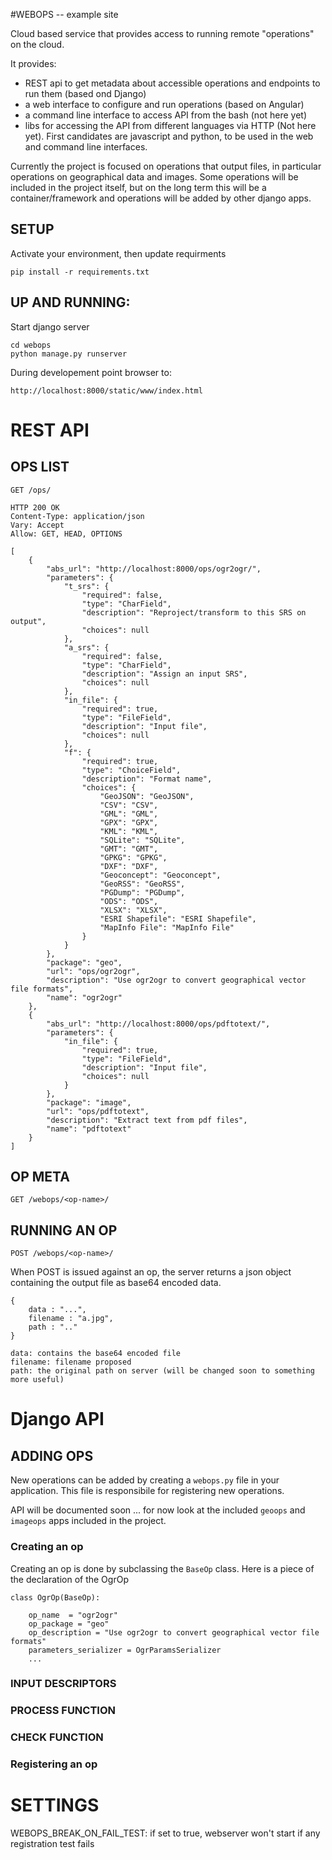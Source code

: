 #WEBOPS -- example site

Cloud based service that provides access to running remote "operations" on the cloud.

It provides:
* REST api to get metadata about accessible operations and endpoints to run them (based ond Django)
* a web interface to configure and run operations (based on Angular)
* a command line interface to access API from the bash (not here yet)
* libs for accessing the API from different languages via HTTP (Not here yet). First candidates are javascript and python, to be used in the web and command line interfaces.

Currently the project is focused on operations that output files, in particular operations on geographical data and images.
Some operations will be included in the project itself, but on the long term this will be a container/framework and operations will be added by other django apps. 

## SETUP 
Activate your environment, then update requirments
    
    pip install -r requirements.txt


## UP AND RUNNING:
Start django server

    cd webops
    python manage.py runserver


During developement point browser to:

    http://localhost:8000/static/www/index.html





# REST API



## OPS LIST
	
	GET /ops/
	
	HTTP 200 OK
    Content-Type: application/json
    Vary: Accept
    Allow: GET, HEAD, OPTIONS

    [
        {
            "abs_url": "http://localhost:8000/ops/ogr2ogr/", 
            "parameters": {
                "t_srs": {
                    "required": false, 
                    "type": "CharField", 
                    "description": "Reproject/transform to this SRS on output", 
                    "choices": null
                }, 
                "a_srs": {
                    "required": false, 
                    "type": "CharField", 
                    "description": "Assign an input SRS", 
                    "choices": null
                }, 
                "in_file": {
                    "required": true, 
                    "type": "FileField", 
                    "description": "Input file", 
                    "choices": null
                }, 
                "f": {
                    "required": true, 
                    "type": "ChoiceField", 
                    "description": "Format name", 
                    "choices": {
                        "GeoJSON": "GeoJSON", 
                        "CSV": "CSV", 
                        "GML": "GML", 
                        "GPX": "GPX", 
                        "KML": "KML", 
                        "SQLite": "SQLite", 
                        "GMT": "GMT", 
                        "GPKG": "GPKG", 
                        "DXF": "DXF", 
                        "Geoconcept": "Geoconcept", 
                        "GeoRSS": "GeoRSS", 
                        "PGDump": "PGDump", 
                        "ODS": "ODS", 
                        "XLSX": "XLSX", 
                        "ESRI Shapefile": "ESRI Shapefile", 
                        "MapInfo File": "MapInfo File"
                    }
                }
            }, 
            "package": "geo", 
            "url": "ops/ogr2ogr", 
            "description": "Use ogr2ogr to convert geographical vector file formats", 
            "name": "ogr2ogr"
        },
        {
            "abs_url": "http://localhost:8000/ops/pdftotext/", 
            "parameters": {
                "in_file": {
                    "required": true, 
                    "type": "FileField", 
                    "description": "Input file", 
                    "choices": null
                }
            }, 
            "package": "image", 
            "url": "ops/pdftotext", 
            "description": "Extract text from pdf files", 
            "name": "pdftotext"
        }
    ]



## OP META

	GET /webops/<op-name>/


## RUNNING AN OP
	
	POST /webops/<op-name>/
	
When POST is issued against an op, the server returns a json object containing the output file as base64 encoded data.

    {
        data : "...",
        filename : "a.jpg",
        path : ".." 
    }

    data: contains the base64 encoded file
    filename: filename proposed
    path: the original path on server (will be changed soon to something more useful)


# Django API

    
## ADDING OPS

New operations can be added by creating a `webops.py` file in your application.
This file is responsibile for registering new operations.

API will be documented soon ... for now look at the included `geoops` and `imageops` apps included in the project.



### Creating an op

Creating an op is done by subclassing the `BaseOp` class. Here is a piece of the declaration of the OgrOp

    
    class OgrOp(BaseOp):

        op_name  = "ogr2ogr"
        op_package = "geo"
        op_description = "Use ogr2ogr to convert geographical vector file formats"
        parameters_serializer = OgrParamsSerializer
        ...



### INPUT DESCRIPTORS
### PROCESS FUNCTION
### CHECK FUNCTION



### Registering an op


# SETTINGS

WEBOPS_BREAK_ON_FAIL_TEST: if set to true, webserver won't start if any registration test fails







